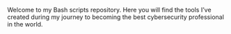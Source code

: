 Welcome to my Bash scripts repository. Here you will find the tools I’ve created during my journey to becoming the best cybersecurity professional in the world.
